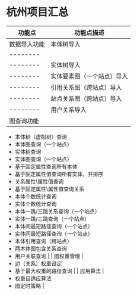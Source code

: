 # 杭州项目汇总
| 功能点 | 功能点描述 |
|--------|------------|
| 数据导入功能 | 本体树导入|
|--------|| 本体要素图（一个站点）导入|
|--------|实体树导入
|--------|实体要素图（一个站点）导入
|--------|引用关系图（跨站点）导入
|--------|站点关系图（跨站点）导入
|--------|用户关系导入 |
| 图查询功能 |
- 本体树（虚拟树）查询
- 本体图查询（一个站点）
- 实体树查询
- 实体图查询（一个站点）
- 基于固定属性查询所有本体
- 基于固定属性值查询所有实体，并排序
- 关系属性\属性值查询
- 基于固定属性\属性值查询关系
- 本体个数统计查询
- 实体个数统计查询
- 本体一跳/三跳关系查询（一个站点）
- 实体一跳/三跳查询（一个站点）
- 本体间最短路径查询（一个站点）
- 实体间最短路径查询（一个站点）
- 本体引用查询（跨站点）
- 两本体图包含关系查询
- 用户关联查询 |
| 图权重管理 |
- 边（关系）权重设定
- 基于最大权重的路径查询 |
| 应用算法 |
- 权重自适应算法
- 图定时策略 |
